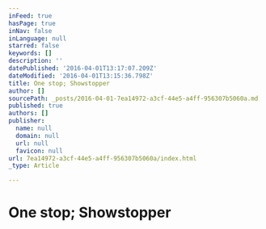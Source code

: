 ```yaml
---
inFeed: true
hasPage: true
inNav: false
inLanguage: null
starred: false
keywords: []
description: ''
datePublished: '2016-04-01T13:17:07.209Z'
dateModified: '2016-04-01T13:15:36.798Z'
title: One stop; Showstopper
author: []
sourcePath: _posts/2016-04-01-7ea14972-a3cf-44e5-a4ff-956307b5060a.md
published: true
authors: []
publisher:
  name: null
  domain: null
  url: null
  favicon: null
url: 7ea14972-a3cf-44e5-a4ff-956307b5060a/index.html
_type: Article

---
```

# One stop; Showstopper